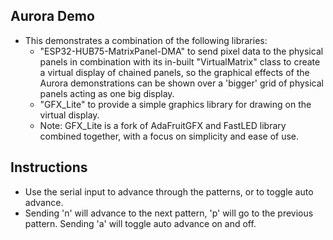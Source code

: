 ## Aurora Demo
* This demonstrates a combination of the following libraries:
  - "ESP32-HUB75-MatrixPanel-DMA" to send pixel data to the physical panels in combination with its in-built "VirtualMatrix" class to create a virtual display of chained panels, so the graphical effects of the Aurora demonstrations can be shown over a 'bigger' grid of physical panels acting as one big display.
  - "GFX_Lite" to provide a simple graphics library for drawing on the virtual display.
  - Note: GFX_Lite is a fork of AdaFruitGFX and FastLED library combined together, with a focus on simplicity and ease of use.

 ## Instructions
  * Use the serial input to advance through the patterns, or to toggle auto advance.
  * Sending 'n' will advance to the next pattern, 'p' will go to the previous pattern. Sending 'a' will toggle auto advance on and off.
